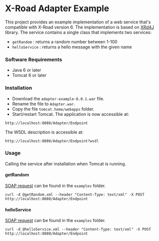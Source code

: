 # X-Road Adapter Example

This project provides an example implementation of a web service that's compatible with X-Road version 6. The implementation is based on [XRd4J](https://github.com/petkivim/xrd4j) library. The service contains a single class that
implements two services:

* ```getRandom``` : returns a random number between 1-100
* ```helloService``` : returns a hello message with the given name

### Software Requirements

* Java 6 or later
* Tomcat 6 or later

### Installation

* Download the ```adapter-example-0.0.1.war``` file.
* Rename the file to ```Adapter.war```.
* Copy the file ```tomcat.home/webapps``` folder.
* Start/restart Tomcat. The application is now accessible at:

```
http://localhost:8080/Adapter/Endpoint
```

The WSDL description is accessible at:

```
http://localhost:8080/Adapter/Endpoint?wsdl
```

### Usage

Calling the service after installation when Tomcat is running.

#### getRandom

[SOAP request](https://github.com/petkivim/x-road-adapter-example/blob/master/examples/getRandomRequest.xml) can be found in the ```examples``` folder.

```
curl -d @getRandom.xml --header "Content-Type: text/xml" -X POST http://localhost:8080/Adapter/Endpoint
```

#### helloService

[SOAP request](https://github.com/petkivim/x-road-adapter-example/blob/master/examples/helloServiceRequest.xml) can be found in the ```examples``` folder.

```
curl -d @helloService.xml --header "Content-Type: text/xml" -X POST http://localhost:8080/Adapter/Endpoint
```